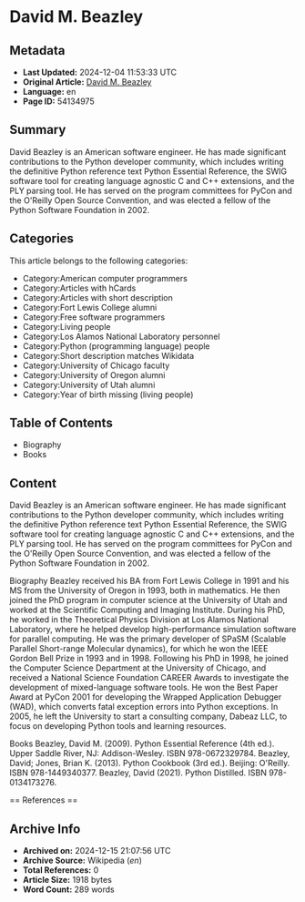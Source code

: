 # David M. Beazley

## Metadata
- **Last Updated:** 2024-12-04 11:53:33 UTC
- **Original Article:** [David M. Beazley](https://en.wikipedia.org/wiki/David_M._Beazley)
- **Language:** en
- **Page ID:** 54134975

## Summary
David Beazley is an American software engineer. He has made significant contributions to the Python developer community, which includes writing the definitive Python reference text Python Essential Reference, the SWIG software tool for creating language agnostic C and C++ extensions, and the PLY parsing tool. He has served on the program committees for PyCon and the O'Reilly Open Source Convention, and was elected a fellow of the Python Software Foundation in 2002.

## Categories
This article belongs to the following categories:

- Category:American computer programmers
- Category:Articles with hCards
- Category:Articles with short description
- Category:Fort Lewis College alumni
- Category:Free software programmers
- Category:Living people
- Category:Los Alamos National Laboratory personnel
- Category:Python (programming language) people
- Category:Short description matches Wikidata
- Category:University of Chicago faculty
- Category:University of Oregon alumni
- Category:University of Utah alumni
- Category:Year of birth missing (living people)

## Table of Contents

- Biography
- Books

## Content

David Beazley is an American software engineer. He has made significant contributions to the Python developer community, which includes writing the definitive Python reference text Python Essential Reference, the SWIG software tool for creating language agnostic C and C++ extensions, and the PLY parsing tool. He has served on the program committees for PyCon and the O'Reilly Open Source Convention, and was elected a fellow of the Python Software Foundation in 2002.

Biography
Beazley received his BA from Fort Lewis College in 1991 and his MS from the University of Oregon in 1993, both in mathematics. He then joined the PhD program in computer science at the University of Utah and worked at the Scientific Computing and Imaging Institute. During his PhD, he worked in the Theoretical Physics Division at Los Alamos National Laboratory, where he helped develop high-performance simulation software for parallel computing. He was the primary developer of SPaSM (Scalable Parallel Short-range Molecular dynamics), for which he won the IEEE Gordon Bell Prize in 1993 and in 1998.
Following his PhD in 1998, he joined the Computer Science Department at the University of Chicago, and received a National Science Foundation CAREER Awards to investigate the development of mixed-language software tools. He won the Best Paper Award at PyCon 2001 for developing the Wrapped Application Debugger (WAD), which converts fatal exception errors into Python exceptions. In 2005, he left the University to start a consulting company, Dabeaz LLC, to focus on developing Python tools and learning resources.

Books
Beazley, David M. (2009). Python Essential Reference (4th ed.). Upper Saddle River, NJ: Addison-Wesley. ISBN 978-0672329784.
Beazley, David; Jones, Brian K. (2013). Python Cookbook (3rd ed.). Beijing: O'Reilly. ISBN 978-1449340377.
Beazley, David (2021). Python Distilled. ISBN 978-0134173276.


== References ==

## Archive Info
- **Archived on:** 2024-12-15 21:07:56 UTC
- **Archive Source:** Wikipedia (_en_)
- **Total References:** 0
- **Article Size:** 1918 bytes
- **Word Count:** 289 words
